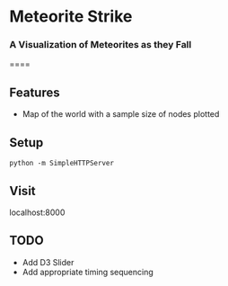# Meteorite Strike

### A Visualization of Meteorites as they Fall

====

Features
--------

* Map of the world with a sample size of nodes plotted

Setup
-----

`python -m SimpleHTTPServer`


Visit
-----

localhost:8000


TODO
----

* Add D3 Slider
* Add appropriate timing sequencing
